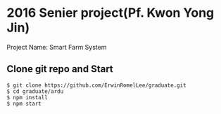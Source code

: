 # 2016 Senier project(Pf. Kwon Yong Jin)
Project Name: Smart Farm System

## Clone git repo and Start 
    $ git clone https://github.com/ErwinRomelLee/graduate.git
    $ cd graduate/ardu
    $ npm install
    $ npm start
